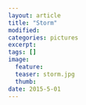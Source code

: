 ```yaml
---
layout: article
title: "Storm"
modified:
categories: pictures
excerpt:
tags: []
image:
  feature:
  teaser: storm.jpg
  thumb:
date: 2015-5-01
---
```

